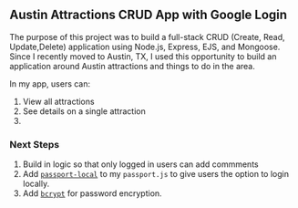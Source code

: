 ## Austin Attractions CRUD App with Google Login
The purpose of this project was to build a full-stack CRUD (Create, Read, Update,Delete) application using Node.js, Express, EJS, and Mongoose. Since I recently moved to Austin, TX, I used this opportunity to build an application around Austin attractions and things to do in the area.

In my app, users can:

1. View all attractions
2. See details on a single attraction
3. 


### Next Steps
1. Build in logic so that only logged in users can add commments
2. Add [`passport-local`](https://www.passportjs.org/packages/passport-local/) to my `passport.js` to give users the option to login locally.
3. Add [`bcrypt`](https://www.npmjs.com/package/bcrypt) for password encryption.